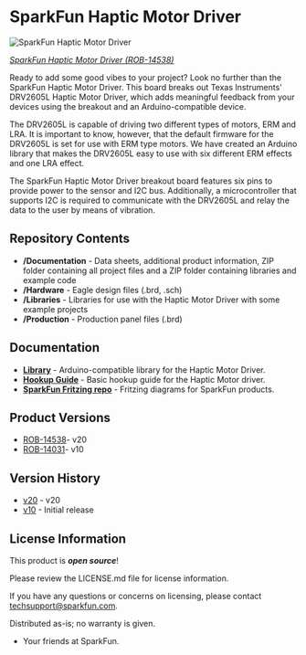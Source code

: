SparkFun Haptic Motor Driver
========================================

![SparkFun Haptic Motor Driver](https://cdn.sparkfun.com//assets/parts/1/2/6/5/5/14538-SparkFun_Haptic_Motor_Driver-DRV2605L-01.jpg)
	
[*SparkFun Haptic Motor Driver (ROB-14538)*](https://www.sparkfun.com/products/14538)
	
Ready to add some good vibes to your project? Look no further than the SparkFun Haptic Motor Driver. This board breaks out Texas Instruments' DRV2605L Haptic Motor Driver, which adds meaningful feedback from your devices using the breakout and an Arduino-compatible device.

The DRV2605L is capable of driving two different types of motors, ERM and LRA. It is important to know, however, that the default firmware for the DRV2605L is set for use with ERM type motors. We have created an Arduino library that makes the DRV2605L easy to use with six different ERM effects and one LRA effect.
	
The SparkFun Haptic Motor Driver breakout board features six pins to provide power to the sensor and I2C bus. Additionally, a microcontroller that supports I2C is required to communicate with the DRV2605L and relay the data to the user by means of vibration.

Repository Contents	
---------------	

* **/Documentation** - Data sheets, additional product information, ZIP folder containing all project files and a ZIP folder containing libraries and example code 
* **/Hardware** - Eagle design files (.brd, .sch)
* **/Libraries** - Libraries for use with the Haptic Motor Driver with some example projects 
* **/Production** - Production panel files (.brd)

Documentation
---------------	

* **[Library](https://github.com/sparkfun/SparkFun_Haptic_Motor_Driver_Arduino_Library)** - Arduino-compatible library for the Haptic Motor Driver.
* **[Hookup Guide](https://learn.sparkfun.com/tutorials/haptic-motor-driver-hook-up-guide)** - Basic hookup guide for the Haptic Motor driver.
* **[SparkFun Fritzing repo](https://github.com/sparkfun/Fritzing_Parts)** - Fritzing diagrams for SparkFun products.

Product Versions
---------------

* [ROB-14538](https://www.sparkfun.com/products/retired/14538)- v20
* [ROB-14031](https://www.sparkfun.com/products/retired/14031)- v10

Version History
---------------

* [v20](https://github.com/sparkfun/Haptic_Motor_Driver/releases/tag/v20) - v20
* [v10](https://github.com/sparkfun/Haptic_Motor_Driver/releases/tag/v10) - Initial release

License Information
---------------

This product is _**open source**_! 

Please review the LICENSE.md file for license information. 

If you have any questions or concerns on licensing, please contact techsupport@sparkfun.com.

Distributed as-is; no warranty is given.

- Your friends at SparkFun.

_<COLLABORATION CREDIT>_
